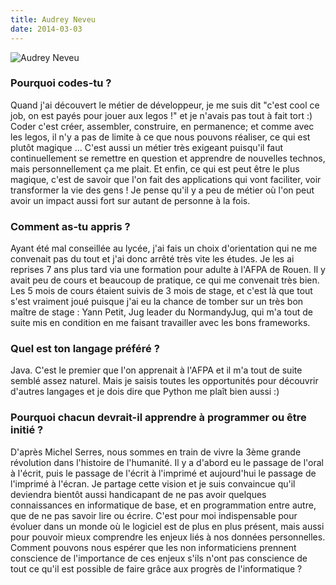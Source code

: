 ```yaml
---
title: Audrey Neveu
date: 2014-03-03
---
```


![Audrey Neveu](https://secure.gravatar.com/avatar/7e357ae5b0366a29f1f54434791ddefd.png)

### Pourquoi codes-tu ?

Quand j'ai découvert le métier de développeur, je me suis dit "c'est
cool ce job, on est payés pour jouer aux legos !" et je n'avais pas
tout à fait tort :) Coder c'est créer, assembler, construire, en
permanence; et comme avec les legos, il n'y a pas de limite à ce que
nous pouvons réaliser, ce qui est plutôt magique ... C'est aussi un
métier très exigeant puisqu'il faut continuellement se remettre en
question et apprendre de nouvelles technos, mais personnellement ça
me plait. Et enfin, ce qui est peut être le plus magique, c'est de
savoir que l'on fait des applications qui vont faciliter, voir
transformer la vie des gens ! Je pense qu'il y a peu de métier où
l'on peut avoir un impact aussi fort sur autant de personne à la
fois.

### Comment as-tu appris ?

Ayant été mal conseillée au lycée, j'ai fais un choix d'orientation
qui ne me convenait pas du tout et j'ai donc arrêté très vite les
études. Je les ai reprises 7 ans plus tard via une formation pour
adulte à l'AFPA de Rouen. Il y avait peu de cours et beaucoup de
pratique, ce qui me convenait très bien. Les 5 mois de cours étaient
suivis de 3 mois de stage, et c'est là que tout s'est vraiment joué
puisque j'ai eu la chance de tomber sur un très bon maître de stage :
Yann Petit, Jug leader du NormandyJug, qui m'a tout de suite mis en
condition en me faisant travailler avec les bons frameworks.

### Quel est ton langage préféré ?

Java. C'est le premier que l'on apprenait à l'AFPA et il m'a tout de
suite semblé assez naturel. Mais je saisis toutes les opportunités
pour découvrir d'autres langages et je dois dire que Python me plaît
bien aussi :)

### Pourquoi chacun devrait-il apprendre à programmer ou être initié ?

D'après Michel Serres, nous sommes en train de vivre la 3ème grande
révolution dans l'histoire de l'humanité. Il y a d'abord eu le passage
de l'oral à l'écrit, puis le passage de l'écrit à l'imprimé et
aujourd'hui le passage de l'imprimé à l'écran. Je partage cette vision
et je suis convaincue qu'il deviendra bientôt aussi handicapant de ne
pas avoir quelques connaissances en informatique de base, et en
programmation entre autre, que de ne pas savoir lire ou écrire. C'est
pour moi indispensable pour évoluer dans un monde où le logiciel est
de plus en plus présent, mais aussi pour pouvoir mieux comprendre les
enjeux liés à nos données personnelles. Comment pouvons nous espérer
que les non informaticiens prennent conscience de l'importance de ces
enjeux s'ils n'ont pas conscience de tout ce qu'il est possible de
faire grâce aux progrès de l'informatique ? 
